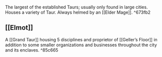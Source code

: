 The largest of the established Taurs; usually only found in large cities. Houses a variety of Taur. Always helmed by an [[Elder Mage]]. ^673fb2

## [[Elmot]]
A [[Grand Taur]] housing 5 disciplines and proprietor of [[Geller’s Floor]] in addition to some smaller organizations and businesses throughout the city and its enclaves. ^85c665